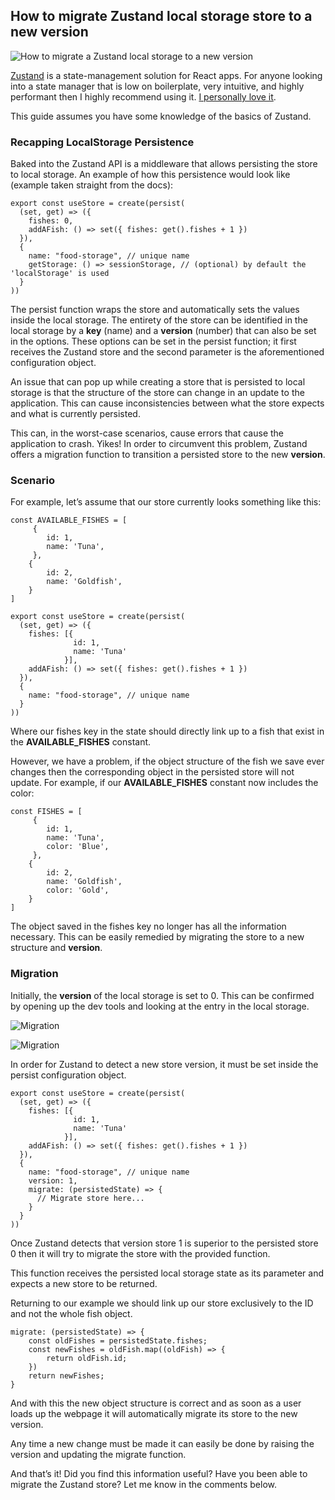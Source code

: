 ## How to migrate Zustand local storage store to a new version


![How to migrate a Zustand local storage to a new version](https://cdn.hashnode.com/res/hashnode/image/upload/v1651104528718/8HqaGn704.png)

[Zustand](https://github.com/pmndrs/zustand) is a state-management solution for React apps. For anyone looking into a state manager that is low on boilerplate, very intuitive, and highly performant then I highly recommend using it. [I personally love it](https://relatablecode.com/developer-blog-nuzlocke-tracker-part-one-react-project-structure/).

This guide assumes you have some knowledge of the basics of Zustand.

### Recapping LocalStorage Persistence

Baked into the Zustand API is a middleware that allows persisting the store to local storage. An example of how this persistence would look like (example taken straight from the docs):

```
export const useStore = create(persist(
  (set, get) => ({
    fishes: 0,
    addAFish: () => set({ fishes: get().fishes + 1 })
  }),
  {
    name: "food-storage", // unique name
    getStorage: () => sessionStorage, // (optional) by default the 'localStorage' is used
  }
))
```

The persist function wraps the store and automatically sets the values inside the local storage. The entirety of the store can be identified in the local storage by a **key** (name) and a **version** (number) that can also be set in the options. These options can be set in the persist function; it first receives the Zustand store and the second parameter is the aforementioned configuration object.

An issue that can pop up while creating a store that is persisted to local storage is that the structure of the store can change in an update to the application. This can cause inconsistencies between what the store expects and what is currently persisted.

This can, in the worst-case scenarios, cause errors that cause the application to crash. Yikes! In order to circumvent this problem, Zustand offers a migration function to transition a persisted store to the new  **version**.

### Scenario

For example, let’s assume that our store currently looks something like this:

```
const AVAILABLE_FISHES = [
     {
        id: 1,
        name: 'Tuna',
     },
    {
        id: 2,
        name: 'Goldfish',
    }
]

export const useStore = create(persist(
  (set, get) => ({
    fishes: [{
              id: 1,
              name: 'Tuna'
            }],
    addAFish: () => set({ fishes: get().fishes + 1 })
  }),
  {
    name: "food-storage", // unique name
  }
))
```

Where our fishes key in the state should directly link up to a fish that exist in the **AVAILABLE\_FISHES** constant.

However, we have a problem, if the object structure of the fish we save ever changes then the corresponding object in the persisted store will not update. For example, if our **AVAILABLE\_FISHES** constant now includes the color:

```
const FISHES = [
     {
        id: 1,
        name: 'Tuna',
        color: 'Blue',
     },
    {
        id: 2,
        name: 'Goldfish',
        color: 'Gold',
    }
]
```

The object saved in the fishes key no longer has all the information necessary. This can be easily remedied by migrating the store to a new structure and  **version**.

### Migration

Initially, the **version** of the local storage is set to 0. This can be confirmed by opening up the dev tools and looking at the entry in the local storage.

![Migration](https://cdn.hashnode.com/res/hashnode/image/upload/v1649267853559/idWWUk5Ej.png)

![Migration](https://cdn.hashnode.com/res/hashnode/image/upload/v1649267854619/KY3fHJKgf.png)

In order for Zustand to detect a new store version, it must be set inside the persist configuration object.

```
export const useStore = create(persist(
  (set, get) => ({
    fishes: [{
              id: 1,
              name: 'Tuna'
            }],
    addAFish: () => set({ fishes: get().fishes + 1 })
  }),
  {
    name: "food-storage", // unique name
    version: 1,
    migrate: (persistedState) => {
      // Migrate store here...
    }
  }
))
```

Once Zustand detects that version store 1 is superior to the persisted store 0 then it will try to migrate the store with the provided function.

This function receives the persisted local storage state as its parameter and expects a new store to be returned.

Returning to our example we should link up our store exclusively to the ID and not the whole fish object.

```
migrate: (persistedState) => {
    const oldFishes = persistedState.fishes;
    const newFishes = oldFish.map((oldFish) => {
        return oldFish.id;
    })
    return newFishes;
}
```

And with this the new object structure is correct and as soon as a user loads up the webpage it will automatically migrate its store to the new version.

Any time a new change must be made it can easily be done by raising the version and updating the migrate function.

And that’s it! Did you find this information useful? Have you been able to migrate the Zustand store? Let me know in the comments below.